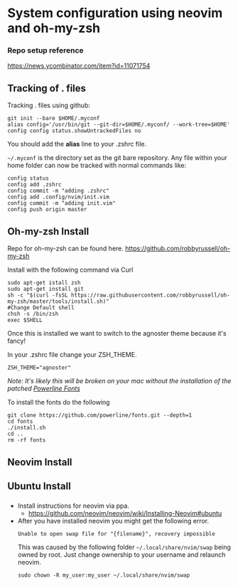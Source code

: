 # System configuration using neovim and oh-my-zsh

### Repo setup reference
https://news.ycombinator.com/item?id=11071754

## Tracking of . files
Tracking . files using github:
```shell
git init --bare $HOME/.myconf
alias config='/usr/bin/git --git-dir=$HOME/.myconf/ --work-tree=$HOME'
config config status.showUntrackedFiles no
```
You should add the **alias** line to your .zshrc file.

`~/.myconf` is the directory set as the git bare repository.  Any file within your home folder can now be tracked with normal commands like:
```shell
config status
config add .zshrc
config commit -m "adding .zshrc"
config add .config/nvim/init.vim
config commit -m "adding init.vim"
config push origin master
```

## Oh-my-zsh Install
Repo for oh-my-zsh can be found here. https://github.com/robbyrussell/oh-my-zsh

Install with the following command via Curl
```
sudo apt-get istall zsh
sudo apt-get install git
sh -c "$(curl -fsSL https://raw.githubusercontent.com/robbyrussell/oh-my-zsh/master/tools/install.sh)"
#Change Default shell
chsh -s /bin/zsh
exec $SHELL
```

Once this is installed we want to switch to the agnoster theme because it's fancy!

In your .zshrc file change your ZSH_THEME.

`ZSH_THEME="agnoster"`

_Note: It's likely this will be broken on your mac without the installation of the patched [Powerline Fonts](https://github.com/powerline/fonts)_

To install the fonts do the following
```shell
git clone https://github.com/powerline/fonts.git --depth=1
cd fonts
./install.sh
cd ..
rm -rf fonts
```

## Neovim Install

## 


## Ubuntu Install

###
- Install instructions for neovim via ppa.
  - https://github.com/neovim/neovim/wiki/Installing-Neovim#ubuntu
- After you have installed neovim you might get the following error.
  ```
  Unable to open swap file for "{filename}", recovery impossible
  ```
  This was caused by the following folder `~/.local/share/nvim/swap` being owned by root.  Just change ownership to your username and relaunch neovim.
  ```
  sudo chown -R my_user:my_user ~/.local/share/nvim/swap
  ```
